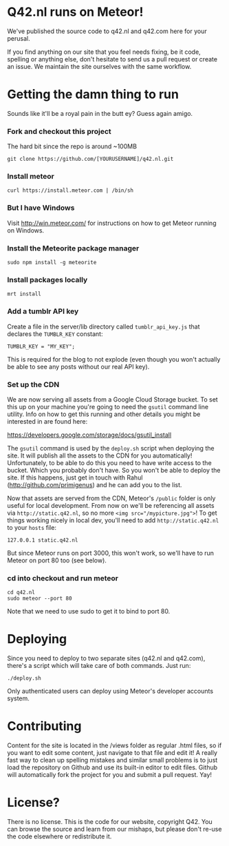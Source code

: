 # Q42.nl runs on Meteor!

We've published the source code to q42.nl and q42.com here for your perusal.

If you find anything on our site that you feel needs fixing, be it code, spelling or anything else,
don't hesitate to send us a pull request or create an issue. We maintain the site ourselves with the same workflow.

# Getting the damn thing to run
Sounds like it'll be a royal pain in the butt ey? Guess again amigo.

### Fork and checkout this project
The hard bit since the repo is around ~100MB

	git clone https://github.com/[YOURUSERNAME]/q42.nl.git

### Install meteor

	curl https://install.meteor.com | /bin/sh

### But I have Windows

Visit http://win.meteor.com/ for instructions on how to get Meteor running on Windows.

### Install the Meteorite package manager

	sudo npm install -g meteorite

### Install packages locally

	mrt install

### Add a tumblr API key

Create a file in the server/lib directory called `tumblr_api_key.js` that declares the `TUMBLR_KEY` constant:

	TUMBLR_KEY = "MY_KEY";

This is required for the blog to not explode (even though you won't actually be able to see any posts without our real API key).

### Set up the CDN

We are now serving all assets from a Google Cloud Storage bucket. To set this up on your machine you're going to need the `gsutil` command line utility. Info on how to get this running and other details you might be interested in are found here:

https://developers.google.com/storage/docs/gsutil_install

The `gsutil` command is used by the `deploy.sh` script when deploying the site. It will publish all the assets to the CDN for you automatically! Unfortunately, to be able to do this you need to have write access to the bucket. Which you probably don't have. So you won't be able to deploy the site. If this happens, just get in touch with Rahul (http://github.com/primigenus) and he can add you to the list.

Now that assets are served from the CDN, Meteor's `/public` folder is only useful for local development. From now on we'll be referencing all assets via `http://static.q42.nl`, so no more `<img src="/mypicture.jpg">`! To get things working nicely in local dev, you'll need to add `http://static.q42.nl` to your `hosts` file:

	127.0.0.1 static.q42.nl

But since Meteor runs on port 3000, this won't work, so we'll have to run Meteor on port 80 too (see below).

### cd into checkout and run meteor

	cd q42.nl
	sudo meteor --port 80

Note that we need to use sudo to get it to bind to port 80.

# Deploying

Since you need to deploy to two separate sites (q42.nl and q42.com), there's a script which will take care of both commands. Just run:

	./deploy.sh

Only authenticated users can deploy using Meteor's developer accounts system.

# Contributing

Content for the site is located in the /views folder as regular .html files, so if you want to edit some content, just
navigate to that file and edit it! A really fast way to clean up spelling mistakes and similar small problems is to just
load the repository on Github and use its built-in editor to edit files. Github will automatically fork the project for you
and submit a pull request. Yay!

# License?

There is no license. This is the code for our website, copyright Q42. You can browse the source and learn from our mishaps,
but please don't re-use the code elsewhere or redistribute it.
